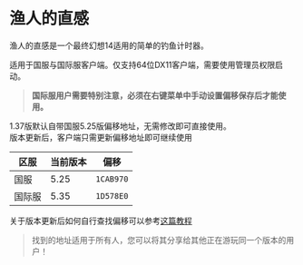 # 渔人的直感 


渔人的直感是一个最终幻想14适用的简单的钓鱼计时器。

适用于国服与国际服客户端。仅支持64位DX11客户端，需要使用管理员权限启动。

> **国际服用户需要特别注意，必须在右键菜单中手动设置偏移保存后才能使用。**

1.37版默认自带国服5.25版偏移地址，无需修改即可直接使用。  
版本更新后，客户端只需更新偏移地址即可继续使用


|区服|当前版本|偏移|
| ------------ | ------------ | ------------ |
|国服|5.25|`1CAB970`|
|国际服 |5.35|`1D578E0`|

关于版本更新后如何自行查找偏移可以参考[这篇教程](how-to-find-offset.md)  
> 找到的地址适用于所有人，您可以将其分享给其他正在游玩同一个版本的用户！
